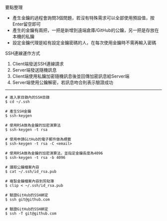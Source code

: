 要點整理
- 產生金鑰的過程會詢問3個問題，若沒有特殊需求可以全部使用預設值，按Enter留空即可
- 產生的金鑰有兩把，一把是新增到遠端倉庫/GitHub的公鑰，另一把是存放在本機的私鑰
- 設定金鑰代理是給有設定金鑰密碼的人，在每次使用金鑰時不需再輸入密碼

SSH連線運作方式
1. Client端發送SSH連線請求
2. Server端發送隨機訊息
3. Client端使用私鑰加密隨機訊息後並回傳加密訊息給Server端
4. Server端使用公鑰解密，若訊息吻合則表示驗證成功

---

```
# 進入家目錄內的SSH目錄
$ cd ~/.ssh
```

```
# 產生SSH金鑰
$ ssh-keygen
```

```
# 使用RSA做為金鑰的加密演算法
$ ssh-keygen -t rsa
```

```
# 使用申請GitHub的電子郵件做為標籤
$ ssh-keygen -t rsa -C <email>
```

```
# 使用RSA做為金鑰的加密演算法，並指定金鑰長度為4096
$ ssh-keygen -t rsa -b 4096
```

```
# 讀取公鑰檔案內容
$ cat ~/.ssh/id_rsa.pub
```

```
# 複製金鑰檔案內容到剪貼簿
$ clip < ~/.ssh/id_rsa.pub
```

```
# 驗證GitHub的SSH綁定
$ ssh git@github.com
```

```
# 驗證GitHub的SSH綁定
$ ssh -T git@github.com
```